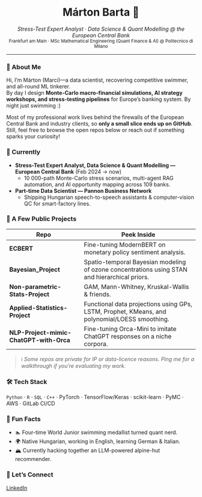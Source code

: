 <!-- Profile README for Márton Barta (bmarci99) -->

<h1 align="center">
  Márton Barta&nbsp;🚀
</h1>
<p align="center">
  <em>Stress-Test Expert Analyst · Data Science & Quant Modelling @ the European Central Bank</em><br>
  <sub>Frankfurt am Main · MSc Mathematical Engineering (Quant Finance & AI) @ Politecnico di Milano</sub>
</p>

---

### 👋 About Me
Hi, I’m Márton (Marci)—a data scientist, recovering competitive swimmer, and all-round ML tinkerer.  
By day I design **Monte-Carlo macro-financial simulations, AI strategy workshops, and stress-testing pipelines** for Europe’s banking system. By night just swimming :)

Most of my professional work lives behind the firewalls of the European Central Bank and industry clients, so **only a small slice ends up on GitHub**. Still, feel free to browse the open repos below or reach out if something sparks your curiosity!

### 🧳 Currently
- **Stress-Test Expert Analyst, Data Science & Quant Modelling — European Central Bank** (Feb 2024 → now)  
  - 10 000-path Monte-Carlo stress scenarios, multi-agent RAG automation, and AI opportunity mapping across 109 banks.  
- **Part-time Data Scientist — Pannon Business Network**  
  - Shipping Hungarian speech-to-speech assistants & computer-vision QC for smart-factory lines.

### 📂 A Few Public Projects
| Repo | Peek Inside |
|------|-------------|
| **ECBERT** | Fine-tuning ModernBERT on monetary policy sentiment analysis. |
| **Bayesian_Project** | Spatio-temporal Bayesian modeling of ozone concentrations using STAN and hierarchical priors. |
| **Non-parametric-Stats-Project** | GAM, Mann-Whitney, Kruskal-Wallis & friends. |
| **Applied-Statistics-Project** | Functional data projections using GPs, LSTM, Prophet, KMeans, and polynomial/LOESS smoothing. |
| **NLP-Project-mimic-ChatGPT-with-Orca** | Fine-tuning Orca-Mini to imitate ChatGPT responses on a niche corpora. |

> ℹ️ *Some repos are private for IP or data-licence reasons. Ping me for a walkthrough if you’re evaluating my work.*

### 🛠️ Tech Stack
`Python` · `R` · `SQL` · `C++` · PyTorch · TensorFlow/Keras · scikit-learn · PyMC · AWS · GitLab CI/CD

### 🌱 Fun Facts
- 🏊 Four-time World Junior swimming medallist turned quant nerd.  
- 🌍 Native Hungarian, working in English, learning German & Italian.  
- 🏔️ Currently hacking together an LLM-powered alpine-hut recommender.

### 🤝 Let’s Connect
[LinkedIn](https://linkedin.com/in/marton-barta-a4a085178/)
